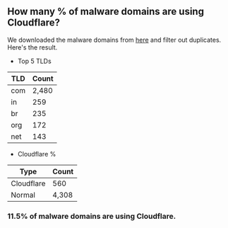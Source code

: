 ## How many % of malware domains are using Cloudflare?


We downloaded the malware domains from [here](https://urlhaus.abuse.ch) and filter out duplicates.
Here's the result.


[//]: # (start replacement)


- Top 5 TLDs

| TLD | Count |
| --- | --- |
| com | 2,480 |
| in | 259 |
| br | 235 |
| org | 172 |
| net | 143 |


- Cloudflare %

| Type | Count |
| --- | --- |
| Cloudflare | 560 |
| Normal | 4,308 |


### 11.5% of malware domains are using Cloudflare.